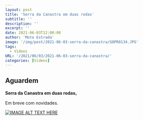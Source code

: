 ```yaml
---
layout: post
title: 'Serra da Canastra em duas rodas'
subtitle: ''
description: ''
excerpt: ''
date: 2021-06-03T12:00:00
author: 'Moto Estrada'
image: '/img/post/2021-06-03-serra-da-canastra/GOPR0134.JPG'
tags:
  - Videos
URL: '/2021/06/03/2021-06-03-serra-da-canastra/'
categories: [Videos]
---
```


## Aguardem

**Serra da Canastra em duas rodas**。

Em breve com novidades.

[![IMAGE ALT TEXT HERE](http://i.imgur.com/oHc0sdDAJxk/0.jpg)](https://www.youtube.com/watch?v=oHc0sdDAJxk)
